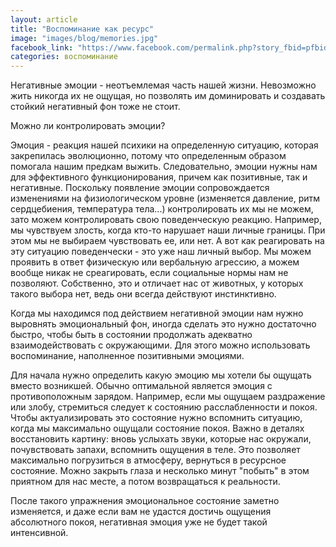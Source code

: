 ```yaml
---
layout: article
title: "Воспоминание как ресурс"
image: "images/blog/memories.jpg"
facebook_link: "https://www.facebook.com/permalink.php?story_fbid=pfbid029XeDHHfCYMHdcPysVAKWZeyWraAfeXS7Tou4eNUQpPxExhqLQNHKi5oKiryj2UrZl&id=100090928022478"
categories: воспоминание
---
```


Негативные эмоции - неотъемлемая часть нашей жизни. Невозможно жить никогда их не ощущая, но позволять им доминировать и создавать стойкий негативный фон тоже не стоит.

Можно ли контролировать эмоции?

<!--more-->

Эмоция - реакция нашей психики на определенную ситуацию, которая закрепилась эволюционно, потому что определенным образом помогала нашим предкам выжить. Следовательно, эмоции нужны нам для эффективного функционирования, причем как позитивные, так и негативные. Поскольку появление эмоции сопровождается изменениями на физиологическом уровне (изменяется давление, ритм сердцебиения, температура тела...) контролировать их мы не можем, зато можем контролировать свою поведенческую реакцию. Например, мы чувствуем злость, когда кто-то нарушает наши личные границы. При этом мы не выбираем чувствовать ее, или нет. А вот как реагировать на эту ситуацию поведенчески - это уже наш личный выбор. Мы можем проявить в ответ физическую или вербальную агрессию, а можем вообще никак не среагировать, если социальные нормы нам не позволяют. Собственно, это и отличает нас от животных, у которых такого выбора нет, ведь они всегда действуют инстинктивно.

Когда мы находимся под действием негативной эмоции нам нужно выровнять эмоциональный фон, иногда сделать это нужно достаточно быстро, чтобы быть в состоянии продолжать адекватно взаимодействовать с окружающими. Для этого можно использовать воспоминание, наполненное позитивными эмоциями.

Для начала нужно определить какую эмоцию мы хотели бы ощущать вместо возникшей. Обычно оптимальной является эмоция с противоположным зарядом. Например, если мы ощущаем раздражение или злобу, стремиться следует к состоянию расслабленности и покоя. Чтобы актуализировать это состояние нужно вспомнить ситуацию, когда мы максимально ощущали состояние покоя. Важно в деталях восстановить картину: вновь услыхать звуки, которые нас окружали, почувствовать запахи, вспомнить ощущения в теле. Это позволяет максимально погрузиться в атмосферу, вернуться в ресурсное состояние. Можно закрыть глаза и несколько минут "побыть" в этом приятном для нас месте, а потом возвращаться к реальности.

После такого упражнения эмоциональное состояние заметно изменяется, и даже если вам не удастся достичь ощущения абсолютного покоя, негативная эмоция  уже не будет такой интенсивной.